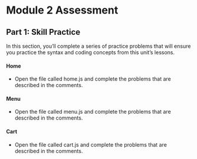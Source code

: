 # Module 2 Assessment

## Part 1: Skill Practice

In this section, you’ll complete a series of practice problems that will ensure you practice the syntax and coding concepts from this unit’s lessons.

#### Home

- Open the file called home.js and complete the problems that are described in the comments.

#### Menu

- Open the file called menu.js and complete the problems that are described in the comments.

#### Cart

- Open the file called cart.js and complete the problems that are described in the comments.
